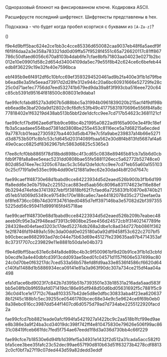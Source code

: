 Одноразовый блокнот на фиксированном ключе. Кодировка ASCII.

Расшифрусте последний шифртекст. Шифртексты представлены в hex.

Подсказка - что будет когда пробел ксортися с буквами из `[A-Za-z]`?

()

f9e4d9bff5bac624e2ce1bb3c4cce85336d650082caa9037eb48f6a5aedf9ff6f8f4daa2a3e358a783321dd0d09ffa57f9528f4551c65a726620117c81ff867786c50dfaed6056c670a8103b4dab6fe7cfae8bfb71803aa04023e0271b2bc012e10e09901d58c2d654d34004109da5ec79e55f8b42c624ce6c6befeb44edb8f36229c19e32fe40e7596bca


ebf495b9e6f4912df6c10bfcc69ef3593294520461ad9b2fa400e3f1b1d79fbeb6ead8e3a5fe5eead73917d2d28fe312e944c20a6bc60931666e52729fe28c25c0d71ae1ec7756dd7eed532741b679ed9da39a8f3f993cba516eee720c64c85cb5391d95164f818500c808031e9daba1


fae99cfcfabd8527a3d907b5d88bbc5a31994b0961839020b215acf4f9df98beb6ead8e3baf20da9d12802c9cf8dfc53fb49c41775831970696e556f84fa8c77818402e1f63219d438ab513b5bbf2de1dcfcc9ee7cd717b54623c3681121cf

fae99cfcf7bd962ae6df1bb9ce98bc4b21995a0822ad9165a900e3e4f9c18effb3a5caadaee554bad7381dd3808be255e453c8116ece5a7d68215a6ecded9a7787cb01eaa27305927ba4403d5db479e7c5fa9abe239837a14b66e5271d3d8753b50f1c8b1c53c1d645d20314089fbaa562e30d8f4b813fd5687af4a649e0cacc6825df8362967bfc5863d6825c5365e3

f7ee8cfcf0bb8865f78d18bdd898bc4f3cd65c0838e89465b81cb7a5b6d0cbfdb9f78fa8a8ee5eeac5231dd0808bae55fe5881126ecc5a62772b52748ce0802d85d74ee7ec3205c67dac5c3c56a12de1dcfcc9ee7cd71eb55a60a1551030c25cf7191a9e535ec99b4dd90e121881a9ec62e30dad4b8f20d7647c

fae99caef1f48730e68d1babd9cce84223934d5d2eaed526b900b3f1b6d199ffa8edd6e3e0b759a2c22552cac883ed5aab56c8096a831174623e116e88ef9b3294d74efde37413927ebf5f3818bf62f7cfaed6a725833fb10870e8740b21d51eb51d069d5349ce97549c170e188ca6ec7ae44182078d35c2712eefae0abf8fe8736cc08b74d301f34761ded0485d7eff397146ba3e57082d2bf3973555225dd56c959411d999165fd45718ae

fae99caef1f48730e68d1babd9cce84223934d5d2eaed526b209b7eabec48aeeb0fc95e3a2f948ead73913c9808be25ee456d24572cb1f31402147789fe284328ed04efaed3203c17ded52274db268a2dbe1c8ad34d727bb0861f3621e2f8746fd19489a1c59c3da00dd0e025180a0a92df9458f53c622c2707bf5b90cbecae8682993ad7dc044e75b63d69e45127fe239635aa97b4714353af8c37317707cc239829e11e8881b50da1e04b373

f9e4d9bff5bac631e6c84fa8de89bc4b3c9f500961bf9d20b91ce3f1b1d3cbfdb0ecdfe3a4e40dbfcd3913cdd093ae5bed01c04571d1157f606e537499ac8024c0d70be0f63217dc7ced533a56b578efd8fd9aa33e8536f4586cf6620d64c140fa11488d1b5886934eca09141e81a3a963f90dc307a734ce215df4aa04a498

efa1d1ace6bd9023f7c842b7d395b51b7393501e33b18531a216ada5aad583fbb5e08fb0b9f659afd071419dc186e95df948d50d6bd05631692f5c7881f5c936c0d41ce1e17712c76aa8103357b42de5d8e0dfbc30833aba4f23ea6206378b12f45c188b1c5ec39255ce05461780bcec68e34e9c5e9624ce6f69b0eb08a38ebc616cc3987dd544f1407cd6d0575d79ad7d734abe2255122920facd2a

fae99cfcd7bb8821eade0afcf994fa5421927a1422bc9c2aa518b1fcf99ed9aee8b386e3a9f24ba3cd34019dc398f742ff4e810475830e79626e506f99ac8631c08419fceb661fdc7fed5f754ae67eedd1f8d3a036d730bb4c66f229

fae99cfce7b18530e6d94fb1d39fef5a34931e1432f2d512a31cada5acc582f0bfa5cee3bee35fafc23c52dec99ae657f90d810b63d51f63273b4278cdf88132c0cf0bf7a27f19c07ded443d59a82dedd3eddf
